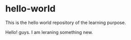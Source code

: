 # hello-world
This is the hello world repository of the learning purpose.

Hello! guys. I am leraning something new.

